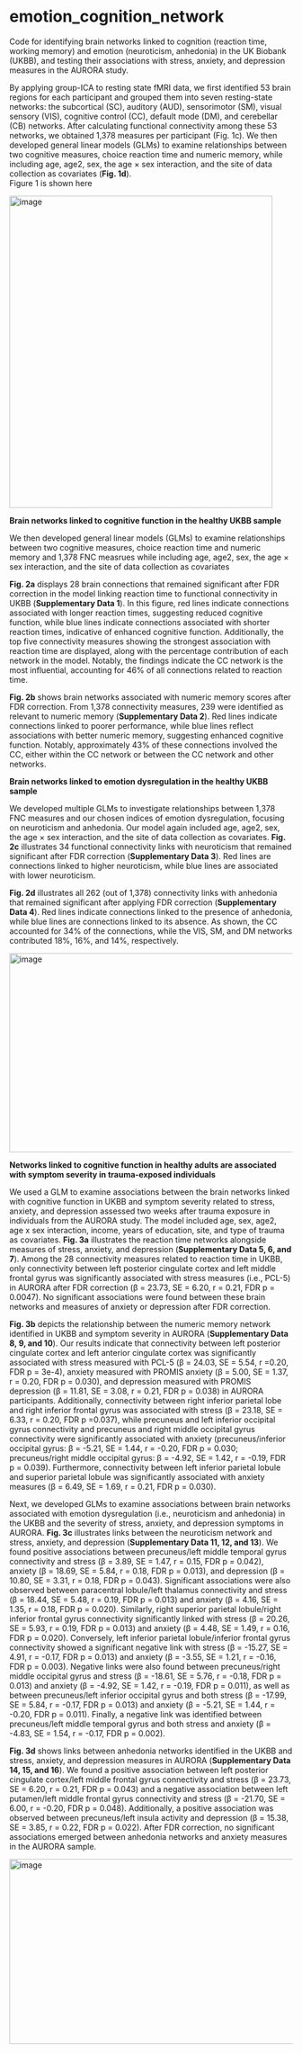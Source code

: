 # emotion_cognition_network
Code for identifying brain networks linked to cognition (reaction time, working memory) and emotion (neuroticism, anhedonia) in the UK Biobank (UKBB), and testing their associations with stress, anxiety, and depression measures in the AURORA study.


By applying group-ICA to resting state fMRI data, we first identified 53 brain regions for each participant and grouped them into seven resting-state networks: the subcortical (SC), auditory (AUD), sensorimotor (SM), visual sensory (VIS), cognitive control (CC), default mode (DM), and cerebellar (CB) networks. After calculating functional connectivity among these 53 networks, we obtained 1,378 measures per participant (Fig. 1c). We then developed general linear models (GLMs) to examine relationships between two cognitive measures, choice reaction time  and numeric memory, while including age, age2, sex, the age × sex interaction, and the site of data collection as covariates (**Fig. 1d**).  
Figure 1 is shown here

<img width="468" height="555" alt="image" src="https://github.com/user-attachments/assets/e103cd3a-d28a-4c97-9961-e75acf77718e" />

**Brain networks linked to cognitive function in the healthy UKBB sample**

We then developed general linear models (GLMs) to examine relationships between two cognitive measures, choice reaction time  and numeric memory and 1,378 FNC measrues while including age, age2, sex, the age × sex interaction, and the site of data collection as covariates  

**Fig. 2a** displays 28 brain connections that remained significant after FDR correction in the model linking reaction time to functional connectivity in UKBB (**Supplementary Data 1**). In this figure, red lines indicate connections associated with longer reaction times, suggesting reduced cognitive function, while blue lines indicate connections associated with shorter reaction times, indicative of enhanced cognitive function. Additionally, the top five connectivity measures showing the strongest association with reaction time are displayed, along with the percentage contribution of each network in the model. Notably, the findings indicate the CC network is the most influential, accounting for 46% of all connections related to reaction time. 

**Fig. 2b** shows brain networks associated with numeric memory scores after FDR correction. From 1,378 connectivity measures, 239 were identified as relevant to numeric memory (**Supplementary Data 2**). Red lines indicate connections linked to poorer performance, while blue lines reflect associations with better numeric memory, suggesting enhanced cognitive function.  Notably, approximately 43% of these connections involved the CC, either within the CC network or between the CC network and other networks. 


**Brain networks linked to emotion dysregulation in the healthy UKBB sample**

We developed multiple GLMs to investigate relationships between 1,378 FNC measures and our chosen indices of emotion dysregulation, focusing on neuroticism and anhedonia. Our model again included age, age2, sex, the age × sex interaction, and the site of data collection as covariates. **Fig. 2c** illustrates 34 functional connectivity links with neuroticism that remained significant after FDR correction (**Supplementary Data 3**). Red lines are connections linked to higher neuroticism, while blue lines are associated with lower neuroticism.

**Fig. 2d** illustrates all 262 (out of 1,378) connectivity links with anhedonia that remained significant after applying FDR correction (**Supplementary Data 4**). Red lines indicate connections linked to the presence of anhedonia, while blue lines are connections linked to its absence. As shown, the CC accounted for 34% of the connections, while the VIS, SM, and DM networks contributed 18%, 16%, and 14%, respectively. 

<img width="595" height="354" alt="image" src="https://github.com/user-attachments/assets/aa0e7654-c1db-495d-a296-404e49f6c7b9" />

**Networks linked to cognitive function in healthy adults are associated with symptom severity in trauma-exposed individuals**

We used a GLM to examine associations between the brain networks linked with cognitive function in UKBB and symptom severity related to stress, anxiety, and depression assessed two weeks after trauma exposure in individuals from the AURORA study. The model included age, sex, age2, age x sex interaction, income, years of education, site, and type of trauma as covariates. **Fig. 3a** illustrates the reaction time networks alongside measures of stress, anxiety, and depression (**Supplementary Data 5, 6, and 7**). Among the 28 connectivity measures related to reaction time in UKBB, only connectivity between left posterior cingulate cortex and left middle frontal gyrus was significantly associated with stress measures (i.e., PCL-5) in AURORA after FDR correction (β = 23.73, SE = 6.20, r = 0.21, FDR p = 0.0047). No significant associations were found between these brain networks and measures of anxiety or depression after FDR correction.

**Fig. 3b** depicts the relationship between the numeric memory network identified in UKBB and symptom severity in AURORA (**Supplementary Data 8, 9, and 10**). Our results indicate that connectivity between left posterior cingulate cortex and left anterior cingulate cortex was significantly associated with  stress measured with PCL-5 (β = 24.03, SE = 5.54, r =0.20, FDR p = 3e-4), anxiety measured with PROMIS anxiety  (β = 5.00, SE = 1.37, r = 0.20, FDR p = 0.030), and depression measured with PROMIS depression (β = 11.81, SE = 3.08, r = 0.21, FDR p = 0.038) in AURORA participants. Additionally, connectivity between right inferior parietal lobe and right inferior frontal gyrus was associated with stress (β = 23.18, SE = 6.33, r = 0.20, FDR p =0.037), while precuneus and left inferior occipital gyrus connectivity and precuneus and right middle occipital gyrus connectivity were significantly associated with anxiety (precuneus/inferior occipital gyrus: β = -5.21, SE = 1.44, r = -0.20, FDR p = 0.030; precuneus/right middle occipital gyrus: β = -4.92, SE = 1.42, r = -0.19, FDR p = 0.039). Furthermore, connectivity between left inferior parietal lobule and superior parietal lobule was significantly associated with anxiety measures (β = 6.49, SE = 1.69, r = 0.21, FDR p = 0.030).

Next, we developed GLMs to examine associations between brain networks associated with emotion dysregulation (i.e., neuroticism and anhedonia) in the UKBB and the severity of stress, anxiety, and depression symptoms in AURORA. **Fig. 3c** illustrates links between the neuroticism network and stress, anxiety, and depression (**Supplementary Data 11, 12, and 13**). We found positive associations between precuneus/left middle temporal gyrus connectivity and stress (β = 3.89, SE = 1.47, r = 0.15, FDR p = 0.042), anxiety (β = 18.69, SE = 5.84, r = 0.18, FDR p = 0.013), and depression (β = 10.80, SE = 3.31, r = 0.18, FDR p = 0.043). Significant associations were also observed between paracentral lobule/left thalamus connectivity and stress (β = 18.44, SE = 5.48, r = 0.19, FDR p = 0.013) and anxiety (β = 4.16, SE = 1.35, r = 0.18, FDR p = 0.020). Similarly, right superior parietal lobule/right inferior frontal gyrus connectivity significantly linked with stress (β = 20.26, SE = 5.93, r = 0.19, FDR p = 0.013) and anxiety (β = 4.48, SE = 1.49, r = 0.16, FDR p = 0.020). Conversely, left inferior parietal lobule/inferior frontal gyrus connectivity showed a significant negative link with stress (β = -15.27, SE = 4.91, r = -0.17, FDR p = 0.013) and anxiety (β = -3.55, SE = 1.21, r = -0.16, FDR p = 0.003). Negative links were also found between precuneus/right middle occipital gyrus and stress (β = -18.61, SE = 5.76, r = -0.18, FDR p = 0.013) and anxiety (β = -4.92, SE = 1.42, r = -0.19, FDR p = 0.011), as well as between precuneus/left inferior occipital gyrus and both stress (β = -17.99, SE = 5.84, r = -0.17, FDR p = 0.013) and anxiety (β = -5.21, SE = 1.44, r = -0.20, FDR p = 0.011). Finally, a negative link was identified between precuneus/left middle temporal gyrus and both stress and anxiety (β = -4.83, SE = 1.54, r = -0.17, FDR p = 0.002).

**Fig. 3d** shows links between anhedonia networks identified in the UKBB and stress, anxiety, and depression measures in AURORA (**Supplementary Data 14, 15, and 16**). We found a positive association between left posterior cingulate cortex/left middle frontal gyrus connectivity and stress (β = 23.73, SE = 6.20, r = 0.21, FDR p = 0.043) and a negative association between left putamen/left middle frontal gyrus connectivity and stress (β = -21.70, SE = 6.00, r = -0.20, FDR p = 0.048). Additionally, a positive association was observed between precuneus/left insula activity and depression (β = 15.38, SE = 3.85, r = 0.22, FDR p = 0.022). After FDR correction, no significant associations emerged between anhedonia networks and anxiety measures in the AURORA sample.

<img width="612" height="329" alt="image" src="https://github.com/user-attachments/assets/a5786728-7d5b-4fdf-8fe8-fdb63d217d76" />




